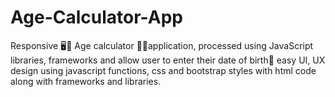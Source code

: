 # Age-Calculator-App
Responsive 🖥️📲  Age calculator 🧮🎲application, processed using JavaScript libraries, frameworks and allow user to enter their date of birth📆 easy UI, UX design using javascript functions, css and bootstrap styles with html code along with frameworks and libraries. 
